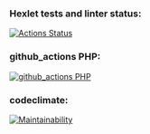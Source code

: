 ### Hexlet tests and linter status:
[![Actions Status](https://github.com/allomir/php-project-lvl1/workflows/hexlet-check/badge.svg)](https://github.com/allomir/php-project-lvl1/actions)
### github_actions PHP:
[![github_actions PHP](https://github.com/allomir/php-project-lvl1/actions/workflows/php.yml/badge.svg)](https://github.com/allomir/php-project-lvl1/actions/workflows/php.yml)
### codeclimate:
[![Maintainability](https://api.codeclimate.com/v1/badges/a99a88d28ad37a79dbf6/maintainability)](https://codeclimate.com/github/codeclimate/codeclimate/maintainability)
